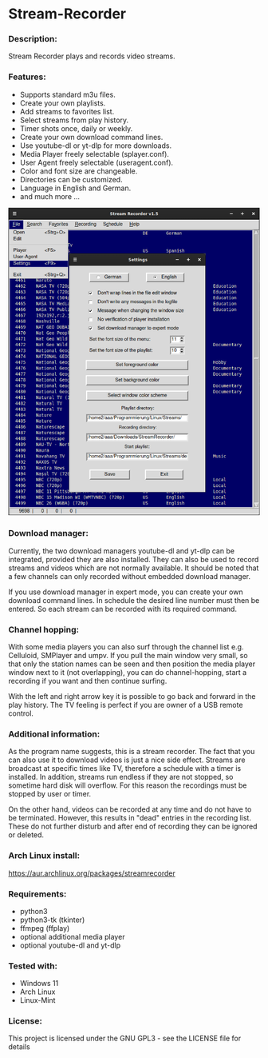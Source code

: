 # Stream-Recorder

### Description:
Stream Recorder plays and records video streams.

### Features:
- Supports standard m3u files.
- Create your own playlists.
- Add streams to favorites list.
- Select streams from play history.
- Timer shots once, daily or weekly.
- Create your own download command lines.
- Use youtube-dl or yt-dlp for more downloads.
- Media Player freely selectable (splayer.conf).
- User Agent freely selectable (useragent.conf).
- Color and font size are changeable.
- Directories can be customized.
- Language in English and German.
- and much more ...

![alt text](https://github.com/sc44/Stream-Recorder/blob/main/screenshot.png)

### Download manager:

Currently, the two download managers youtube-dl and yt-dlp can be integrated, provided they are also installed. 
They can also be used to record streams and videos which are not normally available. It should be noted that a few 
channels can only recorded without embedded download manager.

If you use download manager in expert mode, you can create your own download command lines. In schedule the 
desired line number must then be entered. So each stream can be recorded with its required command.

### Channel hopping:

With some media players you can also surf through the channel list e.g. Celluloid, SMPlayer and umpv. If you pull 
the main window very small, so that only the station names can be seen and then position the media player window 
next to it (not overlapping), you can do channel-hopping, start a recording if you want and then continue surfing. 

With the left and right arrow key it is possible to go back and forward in the play history. 
The TV feeling is perfect if you are owner of a USB remote control.

### Additional information:

As the program name suggests, this is a stream recorder. The fact that you can also use it to download videos is 
just a nice side effect. Streams are broadcast at specific times like TV, therefore a schedule with a timer is 
installed. In addition, streams run endless if they are not stopped, so sometime hard disk will overflow. 
For this reason the recordings must be stopped by user or timer.

On the other hand, videos can be recorded at any time and do not have to be terminated. However, this results in "dead" 
entries in the recording list. These do not further disturb and after end of recording they can be ignored or deleted.

### Arch Linux install:

https://aur.archlinux.org/packages/streamrecorder

### Requirements:

- python3
- python3-tk (tkinter)
- ffmpeg (ffplay)
- optional additional media player
- optional youtube-dl and yt-dlp

### Tested with:

- Windows 11
- Arch Linux 
- Linux-Mint

### License:
This project is licensed under the GNU GPL3 - see the LICENSE file for details

